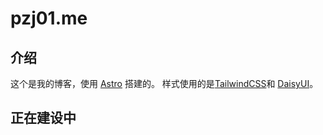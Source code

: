 # pzj01.me

## 介绍
这个是我的博客，使用 [Astro](https://astro.build/) 搭建的。
样式使用的是[TailwindCSS](https://tailwindcss.com/)和 [DaisyUI](https://daisyui.com/)。

## 正在建设中